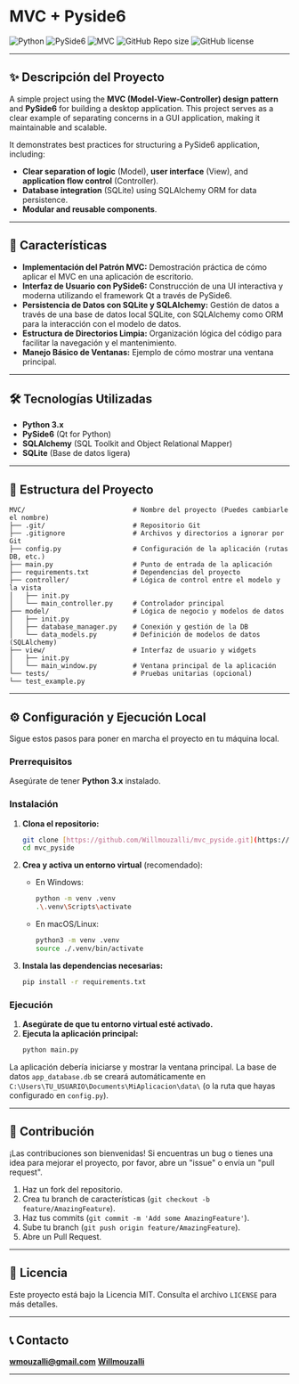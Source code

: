 # MVC + Pyside6

![Python](https://img.shields.io/badge/Python-3.x-blue.svg)
![PySide6](https://img.shields.io/badge/PySide6-Qt6-green.svg)
![MVC](https://img.shields.io/badge/Pattern-MVC-orange.svg)
![GitHub Repo size](https://img.shields.io/github/repo-size/Willmouzalli/PySide6MVC.svg)
![GitHub license](https://img.shields.io/github/license/Willmouzalli/PySide6MVC.svg)

---

## ✨ Descripción del Proyecto

A simple project using the **MVC (Model-View-Controller) design pattern** and **PySide6** for building a desktop application. This project serves as a clear example of separating concerns in a GUI application, making it maintainable and scalable.

It demonstrates best practices for structuring a PySide6 application, including:
* **Clear separation of logic** (Model), **user interface** (View), and **application flow control** (Controller).
* **Database integration** (SQLite) using SQLAlchemy ORM for data persistence.
* **Modular and reusable components**.

---

## 🚀 Características

* **Implementación del Patrón MVC:** Demostración práctica de cómo aplicar el MVC en una aplicación de escritorio.
* **Interfaz de Usuario con PySide6:** Construcción de una UI interactiva y moderna utilizando el framework Qt a través de PySide6.
* **Persistencia de Datos con SQLite y SQLAlchemy:** Gestión de datos a través de una base de datos local SQLite, con SQLAlchemy como ORM para la interacción con el modelo de datos.
* **Estructura de Directorios Limpia:** Organización lógica del código para facilitar la navegación y el mantenimiento.
* **Manejo Básico de Ventanas:** Ejemplo de cómo mostrar una ventana principal.

---

## 🛠️ Tecnologías Utilizadas

* **Python 3.x**
* **PySide6** (Qt for Python)
* **SQLAlchemy** (SQL Toolkit and Object Relational Mapper)
* **SQLite** (Base de datos ligera)

---

## 📂 Estructura del Proyecto
````
MVC/                           # Nombre del proyecto (Puedes cambiarle el nombre)
├── .git/                      # Repositorio Git
├── .gitignore                 # Archivos y directorios a ignorar por Git
├── config.py                  # Configuración de la aplicación (rutas DB, etc.)
├── main.py                    # Punto de entrada de la aplicación
├── requirements.txt           # Dependencias del proyecto
├── controller/                # Lógica de control entre el modelo y la vista
│   ├── init.py
│   └── main_controller.py     # Controlador principal
├── model/                     # Lógica de negocio y modelos de datos
│   ├── init.py
│   ├── database_manager.py    # Conexión y gestión de la DB
│   └── data_models.py         # Definición de modelos de datos (SQLAlchemy)
├── view/                      # Interfaz de usuario y widgets
│   ├── init.py
│   └── main_window.py         # Ventana principal de la aplicación
└── tests/                     # Pruebas unitarias (opcional)
└── test_example.py
````
---

## ⚙️ Configuración y Ejecución Local

Sigue estos pasos para poner en marcha el proyecto en tu máquina local.

### Prerrequisitos

Asegúrate de tener **Python 3.x** instalado.

### Instalación

1.  **Clona el repositorio:**
    ```bash
    git clone [https://github.com/Willmouzalli/mvc_pyside.git](https://github.com/Willmouzalli/mvc_pyside)
    cd mvc_pyside
    ```

2.  **Crea y activa un entorno virtual** (recomendado):
    * En Windows:
        ```bash
        python -m venv .venv
        .\.venv\Scripts\activate
        ```
    * En macOS/Linux:
        ```bash
        python3 -m venv .venv
        source ./.venv/bin/activate
        ```

3.  **Instala las dependencias necesarias:**
    ```bash
    pip install -r requirements.txt
    ```
    
### Ejecución

1.  **Asegúrate de que tu entorno virtual esté activado.**
2.  **Ejecuta la aplicación principal:**
    ```bash
    python main.py
    ```

La aplicación debería iniciarse y mostrar la ventana principal. La base de datos `app_database.db` se creará automáticamente en `C:\Users\TU_USUARIO\Documents\MiAplicacion\data\` (o la ruta que hayas configurado en `config.py`).

---

## 🤝 Contribución

¡Las contribuciones son bienvenidas! Si encuentras un bug o tienes una idea para mejorar el proyecto, por favor, abre un "issue" o envía un "pull request".

1.  Haz un fork del repositorio.
2.  Crea tu branch de características (`git checkout -b feature/AmazingFeature`).
3.  Haz tus commits (`git commit -m 'Add some AmazingFeature'`).
4.  Sube tu branch (`git push origin feature/AmazingFeature`).
5.  Abre un Pull Request.

---

## 📄 Licencia

Este proyecto está bajo la Licencia MIT. Consulta el archivo `LICENSE` para más detalles.

---

## 📞 Contacto

**[wmouzalli@gmail.com](mailto:wmouzalli@gmail.com)**
**[Willmouzalli](https://github.com/Willmouzalli)**

---
